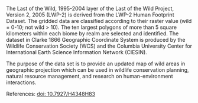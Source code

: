 The Last of the Wild, 1995-2004 layer of the Last of the Wild Project, Version 2, 2005 (LWP-2) is derived from the LWP-2 Human Footprint Dataset. The gridded data are classified according to their raster value (wild = 0-10; not wild > 10). The ten largest polygons of more than 5 square kilometers within each biome by realm are selected and identified. The dataset in Clarke 1866 Geographic Coordinate System is produced by the Wildlife Conservation Society (WCS) and the Columbia University Center for International Earth Science Information Network (CIESIN).

The purpose of the data set is to provide an updated map of wild areas in geographic projection which can be used in wildlife conservation planning, natural resource management, and research on human-environment interactions.

References: [doi: 10.7927/H4348H83](https://dx.doi.org/10.7927/H4348H83)
